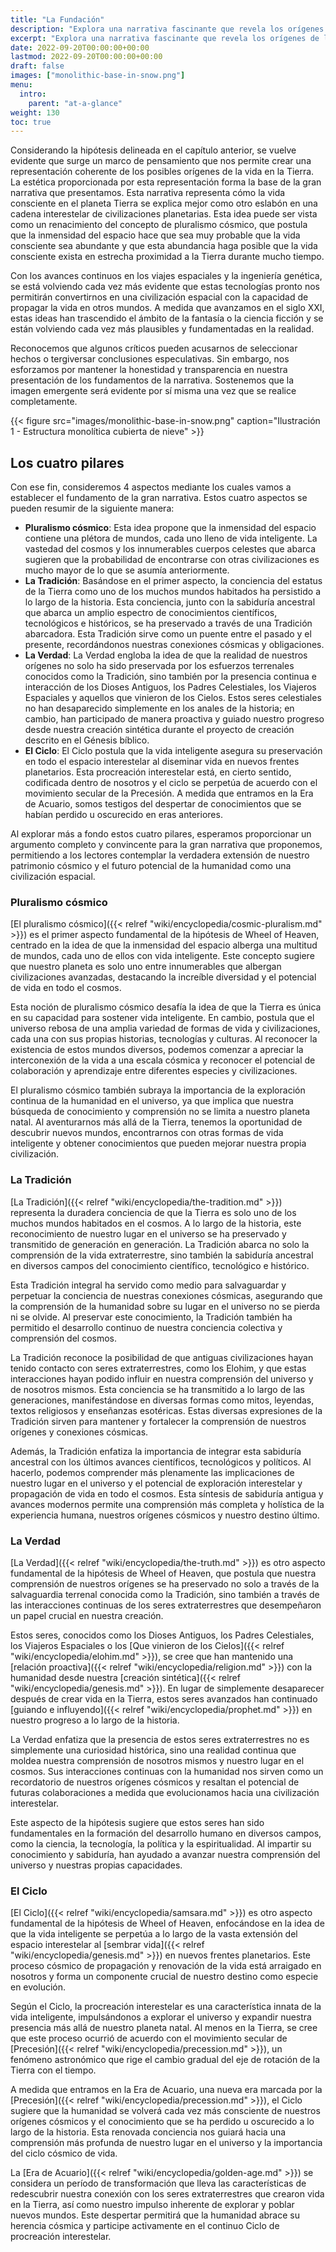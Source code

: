 ```yaml
---
title: "La Fundación"
description: "Explora una narrativa fascinante que revela los orígenes de la vida en la Tierra y nuestras conexiones cósmicas. Adéntrate en los conceptos de pluralismo cósmico, sabiduría ancestral, seres celestiales y procreación interestelar, mientras contemplamos el futuro potencial de la humanidad como una civilización capaz de viajar por el espacio."
excerpt: "Explora una narrativa fascinante que revela los orígenes de la vida en la Tierra y nuestras conexiones cósmicas. Adéntrate en los conceptos de pluralismo cósmico, sabiduría ancestral, seres celestiales y procreación interestelar, mientras contemplamos el futuro potencial de la humanidad como una civilización capaz de viajar por el espacio."
date: 2022-09-20T00:00:00+00:00
lastmod: 2022-09-20T00:00:00+00:00
draft: false
images: ["monolithic-base-in-snow.png"]
menu:
  intro:
    parent: "at-a-glance"
weight: 130
toc: true
---
```


Considerando la hipótesis delineada en el capítulo anterior, se vuelve evidente que surge un marco de pensamiento que nos permite crear una representación coherente de los posibles orígenes de la vida en la Tierra. La estética proporcionada por esta representación forma la base de la gran narrativa que presentamos. Esta narrativa representa cómo la vida consciente en el planeta Tierra se explica mejor como otro eslabón en una cadena interestelar de civilizaciones planetarias. Esta idea puede ser vista como un renacimiento del concepto de pluralismo cósmico, que postula que la inmensidad del espacio hace que sea muy probable que la vida consciente sea abundante y que esta abundancia haga posible que la vida consciente exista en estrecha proximidad a la Tierra durante mucho tiempo.

Con los avances continuos en los viajes espaciales y la ingeniería genética, se está volviendo cada vez más evidente que estas tecnologías pronto nos permitirán convertirnos en una civilización espacial con la capacidad de propagar la vida en otros mundos. A medida que avanzamos en el siglo XXI, estas ideas han trascendido el ámbito de la fantasía o la ciencia ficción y se están volviendo cada vez más plausibles y fundamentadas en la realidad.

Reconocemos que algunos críticos pueden acusarnos de seleccionar hechos o tergiversar conclusiones especulativas. Sin embargo, nos esforzamos por mantener la honestidad y transparencia en nuestra presentación de los fundamentos de la narrativa. Sostenemos que la imagen emergente será evidente por sí misma una vez que se realice completamente.

{{< figure src="images/monolithic-base-in-snow.png" caption="Ilustración 1 - Estructura monolítica cubierta de nieve" >}}

## Los cuatro pilares

Con ese fin, consideremos 4 aspectos mediante los cuales vamos a establecer el fundamento de la gran narrativa. Estos cuatro aspectos se pueden resumir de la siguiente manera:

- **Pluralismo cósmico**: Esta idea propone que la inmensidad del espacio contiene una plétora de mundos, cada uno lleno de vida inteligente. La vastedad del cosmos y los innumerables cuerpos celestes que abarca sugieren que la probabilidad de encontrarse con otras civilizaciones es mucho mayor de lo que se asumía anteriormente.
- **La Tradición**: Basándose en el primer aspecto, la conciencia del estatus de la Tierra como uno de los muchos mundos habitados ha persistido a lo largo de la historia. Esta conciencia, junto con la sabiduría ancestral que abarca un amplio espectro de conocimientos científicos, tecnológicos e históricos, se ha preservado a través de una Tradición abarcadora. Esta Tradición sirve como un puente entre el pasado y el presente, recordándonos nuestras conexiones cósmicas y obligaciones.
- **La Verdad**: La Verdad engloba la idea de que la realidad de nuestros orígenes no solo ha sido preservada por los esfuerzos terrenales conocidos como la Tradición, sino también por la presencia continua e interacción de los Dioses Antiguos, los Padres Celestiales, los Viajeros Espaciales y aquellos que vinieron de los Cielos. Estos seres celestiales no han desaparecido simplemente en los anales de la historia; en cambio, han participado de manera proactiva y guiado nuestro progreso desde nuestra creación sintética durante el proyecto de creación descrito en el Génesis bíblico.
- **El Ciclo**: El Ciclo postula que la vida inteligente asegura su preservación en todo el espacio interestelar al diseminar vida en nuevos frentes planetarios. Esta procreación interestelar está, en cierto sentido, codificada dentro de nosotros y el ciclo se perpetúa de acuerdo con el movimiento secular de la Precesión. A medida que entramos en la Era de Acuario, somos testigos del despertar de conocimientos que se habían perdido u oscurecido en eras anteriores.

Al explorar más a fondo estos cuatro pilares, esperamos proporcionar un argumento completo y convincente para la gran narrativa que proponemos, permitiendo a los lectores contemplar la verdadera extensión de nuestro patrimonio cósmico y el futuro potencial de la humanidad como una civilización espacial.

### Pluralismo cósmico

[El pluralismo cósmico]({{< relref "wiki/encyclopedia/cosmic-pluralism.md" >}}) es el primer aspecto fundamental de la hipótesis de Wheel of Heaven, centrado en la idea de que la inmensidad del espacio alberga una multitud de mundos, cada uno de ellos con vida inteligente. Este concepto sugiere que nuestro planeta es solo uno entre innumerables que albergan civilizaciones avanzadas, destacando la increíble diversidad y el potencial de vida en todo el cosmos.

Esta noción de pluralismo cósmico desafía la idea de que la Tierra es única en su capacidad para sostener vida inteligente. En cambio, postula que el universo rebosa de una amplia variedad de formas de vida y civilizaciones, cada una con sus propias historias, tecnologías y culturas. Al reconocer la existencia de estos mundos diversos, podemos comenzar a apreciar la interconexión de la vida a una escala cósmica y reconocer el potencial de colaboración y aprendizaje entre diferentes especies y civilizaciones.

El pluralismo cósmico también subraya la importancia de la exploración continua de la humanidad en el universo, ya que implica que nuestra búsqueda de conocimiento y comprensión no se limita a nuestro planeta natal. Al aventurarnos más allá de la Tierra, tenemos la oportunidad de descubrir nuevos mundos, encontrarnos con otras formas de vida inteligente y obtener conocimientos que pueden mejorar nuestra propia civilización.

### La Tradición

[La Tradición]({{< relref "wiki/encyclopedia/the-tradition.md" >}}) representa la duradera conciencia de que la Tierra es solo uno de los muchos mundos habitados en el cosmos. A lo largo de la historia, este reconocimiento de nuestro lugar en el universo se ha preservado y transmitido de generación en generación. La Tradición abarca no solo la comprensión de la vida extraterrestre, sino también la sabiduría ancestral en diversos campos del conocimiento científico, tecnológico e histórico.

Esta Tradición integral ha servido como medio para salvaguardar y perpetuar la conciencia de nuestras conexiones cósmicas, asegurando que la comprensión de la humanidad sobre su lugar en el universo no se pierda ni se olvide. Al preservar este conocimiento, la Tradición también ha permitido el desarrollo continuo de nuestra conciencia colectiva y comprensión del cosmos.

La Tradición reconoce la posibilidad de que antiguas civilizaciones hayan tenido contacto con seres extraterrestres, como los Elohim, y que estas interacciones hayan podido influir en nuestra comprensión del universo y de nosotros mismos. Esta conciencia se ha transmitido a lo largo de las generaciones, manifestándose en diversas formas como mitos, leyendas, textos religiosos y enseñanzas esotéricas. Estas diversas expresiones de la Tradición sirven para mantener y fortalecer la comprensión de nuestros orígenes y conexiones cósmicas.

Además, la Tradición enfatiza la importancia de integrar esta sabiduría ancestral con los últimos avances científicos, tecnológicos y políticos. Al hacerlo, podemos comprender más plenamente las implicaciones de nuestro lugar en el universo y el potencial de exploración interestelar y propagación de vida en todo el cosmos. Esta síntesis de sabiduría antigua y avances modernos permite una comprensión más completa y holística de la experiencia humana, nuestros orígenes cósmicos y nuestro destino último.

### La Verdad

[La Verdad]({{< relref "wiki/encyclopedia/the-truth.md" >}}) es otro aspecto fundamental de la hipótesis de Wheel of Heaven, que postula que nuestra comprensión de nuestros orígenes se ha preservado no solo a través de la salvaguardia terrenal conocida como la Tradición, sino también a través de las interacciones continuas de los seres extraterrestres que desempeñaron un papel crucial en nuestra creación.

Estos seres, conocidos como los Dioses Antiguos, los Padres Celestiales, los Viajeros Espaciales o los [Que vinieron de los Cielos]({{< relref "wiki/encyclopedia/elohim.md" >}}), se cree que han mantenido una [relación proactiva]({{< relref "wiki/encyclopedia/religion.md" >}}) con la humanidad desde nuestra [creación sintética]({{< relref "wiki/encyclopedia/genesis.md" >}}). En lugar de simplemente desaparecer después de crear vida en la Tierra, estos seres avanzados han continuado [guiando e influyendo]({{< relref "wiki/encyclopedia/prophet.md" >}}) en nuestro progreso a lo largo de la historia.

La Verdad enfatiza que la presencia de estos seres extraterrestres no es simplemente una curiosidad histórica, sino una realidad continua que moldea nuestra comprensión de nosotros mismos y nuestro lugar en el cosmos. Sus interacciones continuas con la humanidad nos sirven como un recordatorio de nuestros orígenes cósmicos y resaltan el potencial de futuras colaboraciones a medida que evolucionamos hacia una civilización interestelar.

Este aspecto de la hipótesis sugiere que estos seres han sido fundamentales en la formación del desarrollo humano en diversos campos, como la ciencia, la tecnología, la política y la espiritualidad. Al impartir su conocimiento y sabiduría, han ayudado a avanzar nuestra comprensión del universo y nuestras propias capacidades.

### El Ciclo

[El Ciclo]({{< relref "wiki/encyclopedia/samsara.md" >}}) es otro aspecto fundamental de la hipótesis de Wheel of Heaven, enfocándose en la idea de que la vida inteligente se perpetúa a lo largo de la vasta extensión del espacio interestelar al [sembrar vida]({{< relref "wiki/encyclopedia/genesis.md" >}}) en nuevos frentes planetarios. Este proceso cósmico de propagación y renovación de la vida está arraigado en nosotros y forma un componente crucial de nuestro destino como especie en evolución.

Según el Ciclo, la procreación interestelar es una característica innata de la vida inteligente, impulsándonos a explorar el universo y expandir nuestra presencia más allá de nuestro planeta natal. Al menos en la Tierra, se cree que este proceso ocurrió de acuerdo con el movimiento secular de [Precesión]({{< relref "wiki/encyclopedia/precession.md" >}}), un fenómeno astronómico que rige el cambio gradual del eje de rotación de la Tierra con el tiempo.

A medida que entramos en la Era de Acuario, una nueva era marcada por la [Precesión]({{< relref "wiki/encyclopedia/precession.md"  >}}), el Ciclo sugiere que la humanidad se volverá cada vez más consciente de nuestros orígenes cósmicos y el conocimiento que se ha perdido u oscurecido a lo largo de la historia. Esta renovada conciencia nos guiará hacia una comprensión más profunda de nuestro lugar en el universo y la importancia del ciclo cósmico de vida.

La [Era de Acuario]({{< relref "wiki/encyclopedia/golden-age.md" >}}) se considera un período de transformación que lleva las características de redescubrir nuestra conexión con los seres extraterrestres que crearon vida en la Tierra, así como nuestro impulso inherente de explorar y poblar nuevos mundos. Este despertar permitirá que la humanidad abrace su herencia cósmica y participe activamente en el continuo Ciclo de procreación interestelar.
